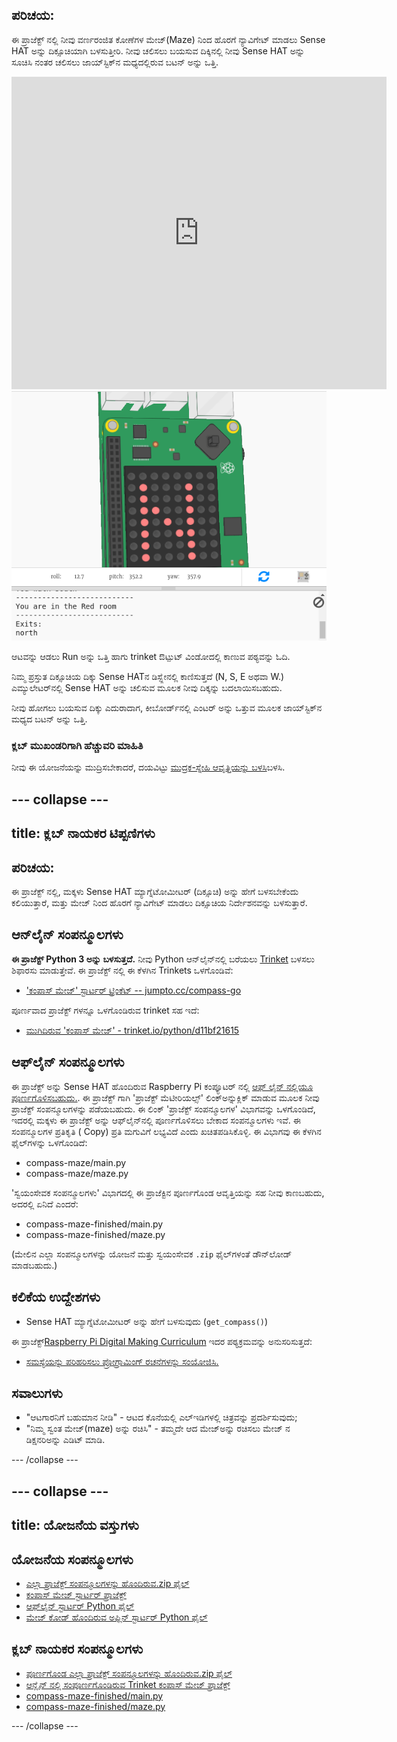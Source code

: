 ## ಪರಿಚಯ:

ಈ ಪ್ರಾಜೆಕ್ಟ್ ನಲ್ಲಿ ನೀವು ವರ್ಣರಂಜಿತ ಕೋಣೆಗಳ ಮೇಜ್(Maze) ನಿಂದ ಹೊರಗೆ ನ್ಯಾವಿಗೇಟ್ ಮಾಡಲು Sense HAT ಅನ್ನು ದಿಕ್ಸೂಚಿಯಾಗಿ ಬಳಸುತ್ತೀರಿ. ನೀವು ಚಲಿಸಲು ಬಯಸುವ ದಿಕ್ಕಿನಲ್ಲಿ ನೀವು Sense HAT ಅನ್ನು ಸೂಚಿಸಿ ನಂತರ ಚಲಿಸಲು ಜಾಯ್‌ಸ್ಟಿಕ್‌ನ ಮಧ್ಯದಲ್ಲಿರುವ ಬಟನ್ ಅನ್ನು ಒತ್ತಿ.

<div class="trinket">
  <iframe src="https://trinket.io/embed/python/0c8cdacd70?outputOnly=true&start=result" width="600" height="500" frameborder="0" marginwidth="0" marginheight="0" allowfullscreen mark="crwd-mark">
</iframe> <img src="images/compass-final.png" />
</div>

ಆಟವನ್ನು ಆಡಲು Run ಅನ್ನು ಒತ್ತಿ ಹಾಗು trinket ಔಟ್ಪುಟ್ ವಿಂಡೋದಲ್ಲಿ ಕಾಣುವ ಪಠ್ಯವನ್ನು ಓದಿ.

ನಿಮ್ಮ ಪ್ರಸ್ತುತ ದಿಕ್ಸೂಚಿಯ ದಿಕ್ಕು Sense HATನ ಡಿಸ್ಪ್ಲೇನಲ್ಲಿ ಕಾಣಿಸುತ್ತದೆ (N, S, E ಅಥವಾ W.) ಎಮ್ಯುಲೇಟರ್‌ನಲ್ಲಿ Sense HAT ಅನ್ನು ಚಲಿಸುವ ಮೂಲಕ ನೀವು ದಿಕ್ಕನ್ನು ಬದಲಾಯಿಸಬಹುದು.

ನೀವು ಹೋಗಲು ಬಯಸುವ ದಿಕ್ಕು ಎದುರಾದಾಗ, ಕೀಬೋರ್ಡ್‌ನಲ್ಲಿ ಎಂಟರ್ ಅನ್ನು ಒತ್ತುವ ಮೂಲಕ ಜಾಯ್‌ಸ್ಟಿಕ್‌ನ ಮಧ್ಯದ ಬಟನ್ ಅನ್ನು ಒತ್ತಿ.

### ಕ್ಲಬ್ ಮುಖಂಡರಿಗಾಗಿ ಹೆಚ್ಚುವರಿ ಮಾಹಿತಿ

ನೀವು ಈ ಯೋಜನೆಯನ್ನು ಮುದ್ರಿಸಬೇಕಾದರೆ, ದಯವಿಟ್ಟು [ಮುದ್ರಕ-ಸ್ನೇಹಿ ಆವೃತ್ತಿಯನ್ನು ಬಳಸಿ](https://projects.raspberrypi.org/kn-IN/projects/compass-maze/print)ಬಳಸಿ.

--- collapse ---
---
title: ಕ್ಲಬ್ ನಾಯಕರ ಟಿಪ್ಪಣಿಗಳು
---

## ಪರಿಚಯ:

ಈ ಪ್ರಾಜೆಕ್ಟ್ ನಲ್ಲಿ, ಮಕ್ಕಳು Sense HAT ಮ್ಯಾಗ್ನೆಟೋಮೀಟರ್ (ದಿಕ್ಸೂಚಿ) ಅನ್ನು ಹೇಗೆ ಬಳಸಬೇಕೆಂದು ಕಲಿಯುತ್ತಾರೆ, ಮತ್ತು ಮೇಜ್ ನಿಂದ ಹೊರಗೆ ನ್ಯಾವಿಗೇಟ್ ಮಾಡಲು ದಿಕ್ಸೂಚಿಯ ನಿರ್ದೇಶನವನ್ನು ಬಳಸುತ್ತಾರೆ.

## ಆನ್‌ಲೈನ್ ಸಂಪನ್ಮೂಲಗಳು

**ಈ ಪ್ರಾಜೆಕ್ಟ್ Python 3 ಅನ್ನು ಬಳಸುತ್ತದೆ.** ನೀವು Python ಆನ್‌ಲೈನ್‌ನಲ್ಲಿ ಬರೆಯಲು [Trinket](https://trinket.io/) ಬಳಸಲು ಶಿಫಾರಸು ಮಾಡುತ್ತೇವೆ. ಈ ಪ್ರಾಜೆಕ್ಟ್ ನಲ್ಲಿ ಈ ಕೆಳಗಿನ Trinkets ಒಳಗೊಂಡಿವೆ:

* ['ಕಂಪಾಸ್ ಮೇಜ್' ಸ್ಟಾರ್ಟರ್ ಟ್ರಿಂಕೆಟ್ -- jumpto.cc/compass-go](http://jumpto.cc/compass-go)

ಪೂರ್ಣವಾದ ಪ್ರಾಜೆಕ್ಟ್ ಗಳನ್ನೂ ಒಳಗೊಂಡಿರುವ trinket ಸಹ ಇದೆ:

* [ಮುಗಿದಿರುವ 'ಕಂಪಾಸ್ ಮೇಜ್' - trinket.io/python/d11bf21615](https://trinket.io/python/d11bf21615)

## ಆಫ್‌ಲೈನ್ ಸಂಪನ್ಮೂಲಗಳು

ಈ ಪ್ರಾಜೆಕ್ಟ್ ಅನ್ನು Sense HAT ಹೊಂದಿರುವ Raspberry Pi ಕಂಪ್ಯೂಟರ್ ನಲ್ಲಿ [ಆಫ್ ಲೈನ್ ನಲ್ಲಿಯೂ ಪೂರ್ಣಗೊಳಿಸಬಹುದು.](https://www.codeclubprojects.org/en-GB/resources/physical-sense-hat/). ಈ ಪ್ರಾಜೆಕ್ಟ್ ಗಾಗಿ 'ಪ್ರಾಜೆಕ್ಟ್ ಮೆಟೀರಿಯಲ್ಸ್' ಲಿಂಕ್ಅನ್ನುಕ್ಲಿಕ್ ಮಾಡುವ ಮೂಲಕ ನೀವು ಪ್ರಾಜೆಕ್ಟ್ ಸಂಪನ್ಮೂಲಗಳನ್ನು ಪಡೆಯಬಹುದು. ಈ ಲಿಂಕ್ 'ಪ್ರಾಜೆಕ್ಟ್ ಸಂಪನ್ಮೂಲಗಳ' ವಿಭಾಗವನ್ನು ಒಳಗೊಂಡಿದೆ, ಇದರಲ್ಲಿ ಮಕ್ಕಳು ಈ ಪ್ರಾಜೆಕ್ಟ್ ಅನ್ನು ಆಫ್‌ಲೈನ್‌ನಲ್ಲಿ ಪೂರ್ಣಗೊಳಿಸಲು ಬೇಕಾದ ಸಂಪನ್ಮೂಲಗಳು ಇವೆ. ಈ ಸಂಪನ್ಮೂಲಗಳ ಪ್ರತಿಕೃತಿ ( Copy) ಪ್ರತಿ ಮಗುವಿಗೆ ಲಭ್ಯವಿದೆ ಎಂದು ಖಚಿತಪಡಿಸಿಕೊಳ್ಳಿ. ಈ ವಿಭಾಗವು ಈ ಕೆಳಗಿನ ಫೈಲ್‌ಗಳನ್ನು ಒಳಗೊಂಡಿದೆ:

* compass-maze/main.py
* compass-maze/maze.py

'ಸ್ವಯಂಸೇವಕ ಸಂಪನ್ಮೂಲಗಳು' ವಿಭಾಗದಲ್ಲಿ ಈ ಪ್ರಾಜೆಕ್ಟಿನ ಪೂರ್ಣಗೊಂಡ ಆವೃತ್ತಿಯನ್ನು ಸಹ ನೀವು ಕಾಣಬಹುದು, ಅದರಲ್ಲಿ ಏನಿದೆ ಎಂದರೆ:

* compass-maze-finished/main.py
* compass-maze-finished/maze.py

(ಮೇಲಿನ ಎಲ್ಲಾ ಸಂಪನ್ಮೂಲಗಳನ್ನು ಯೋಜನೆ ಮತ್ತು ಸ್ವಯಂಸೇವಕ `.zip` ಫೈಲ್‌ಗಳಂತೆ ಡೌನ್‌ಲೋಡ್ ಮಾಡಬಹುದು.)

## ಕಲಿಕೆಯ ಉದ್ದೇಶಗಳು

* Sense HAT ಮ್ಯಾಗ್ನೆಟೋಮೀಟರ್ ಅನ್ನು ಹೇಗೆ ಬಳಸುವುದು (`get_compass()`)

ಈ ಪ್ರಾಜೆಕ್ಟ್[Raspberry Pi Digital Making Curriculum](http://rpf.io/curriculum) ಇದರ ಪಠ್ಯಕ್ರಮವನ್ನು ಅನುಸರಿಸುತ್ತದೆ:

* [ಸಮಸ್ಯೆಯನ್ನು ಪರಿಹರಿಸಲು ಪ್ರೋಗ್ರಾಮಿಂಗ್ ರಚನೆಗಳನ್ನು ಸಂಯೋಜಿಸಿ.](https://www.raspberrypi.org/curriculum/programming/builder)

## ಸವಾಲುಗಳು

* "ಆಟಗಾರನಿಗೆ ಬಹುಮಾನ ನೀಡಿ" - ಆಟದ ಕೊನೆಯಲ್ಲಿ ಎಲ್ಇಡಿಗಳಲ್ಲಿ ಚಿತ್ರವನ್ನು ಪ್ರದರ್ಶಿಸುವುದು;
* "ನಿಮ್ಮ ಸ್ವಂತ ಮೇಜ್(maze) ಅನ್ನು ರಚಿಸಿ" - ತಮ್ಮದೇ ಆದ ಮೇಜ್ಅನ್ನು ರಚಿಸಲು ಮೇಜ್ ನ ಡಿಕ್ಷನರಿಅನ್ನು ಎಡಿಟ್ ಮಾಡಿ.

--- /collapse ---

--- collapse ---
---
title: ಯೋಜನೆಯ ವಸ್ತುಗಳು
---

## ಯೋಜನೆಯ ಸಂಪನ್ಮೂಲಗಳು

* [ಎಲ್ಲಾ ಪ್ರಾಜೆಕ್ಟ್ ಸಂಪನ್ಮೂಲಗಳನ್ನು ಹೊಂದಿರುವ.zip ಫೈಲ್](resources/compass-maze-project-resources.zip)
* [ಕಂಪಾಸ್ ಮೇಜ್ ಸ್ಟಾರ್ಟರ್ ಪ್ರಾಜೆಕ್ಟ್](http://jumpto.cc/compass-go)
* [ಆಫ್‌ಲೈನ್ ಸ್ಟಾರ್ಟರ್ Python ಫೈಲ್](resources/compass-maze-main.py)
* [ಮೇಜ್ ಕೋಡ್ ಹೊಂದಿರುವ ಅಫ್ಲಿನ್ ಸ್ಟಾರ್ಟರ್ Python ಫೈಲ್](resources/compass-maze-maze.py)

## ಕ್ಲಬ್ ನಾಯಕರ ಸಂಪನ್ಮೂಲಗಳು

* [ಪೂರ್ಣಗೊಂಡ ಎಲ್ಲಾ ಪ್ರಾಜೆಕ್ಟ್ ಸಂಪನ್ಮೂಲಗಳನ್ನು ಹೊಂದಿರುವ.zip ಫೈಲ್](resources/compass-maze-volunteer-resources.zip)
* [ಆನ್ಲೈನ್ ನಲ್ಲಿ ಸಂಪೂರ್ಣಗೊಂಡಿರುವ Trinket ಕಂಪಾಸ್ ಮೇಜ್ ಪ್ರಾಜೆಕ್ಟ್](https://trinket.io/python/0c8cdacd70)
* [compass-maze-finished/main.py](resources/compass-maze-finished-main.py)
* [compass-maze-finished/maze.py](resources/compass-maze-finished-maze.py)

--- /collapse ---